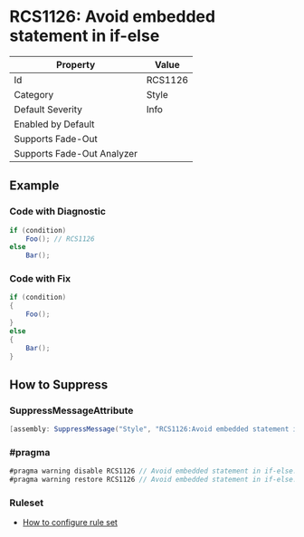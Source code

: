 # RCS1126: Avoid embedded statement in if\-else

| Property | Value |
| -------- | ----- |
| Id | RCS1126 |
| Category | Style |
| Default Severity | Info |
| Enabled by Default |  |
| Supports Fade\-Out |  |
| Supports Fade\-Out Analyzer |  |

## Example

### Code with Diagnostic

```csharp
if (condition)
    Foo(); // RCS1126
else
    Bar();
```

### Code with Fix

```csharp
if (condition)
{
    Foo();
}
else
{
    Bar();
}
```

## How to Suppress

### SuppressMessageAttribute

```csharp
[assembly: SuppressMessage("Style", "RCS1126:Avoid embedded statement in if-else.", Justification = "<Pending>")]
```

### \#pragma

```csharp
#pragma warning disable RCS1126 // Avoid embedded statement in if-else.
#pragma warning restore RCS1126 // Avoid embedded statement in if-else.
```

### Ruleset

* [How to configure rule set](../HowToConfigureAnalyzers.md)
